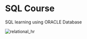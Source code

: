# SQL Course
SQL learning using ORACLE Database

![relational_hr](https://user-images.githubusercontent.com/119005108/225020961-7b218294-d0b4-433d-bd32-cd5118000ce8.png)
